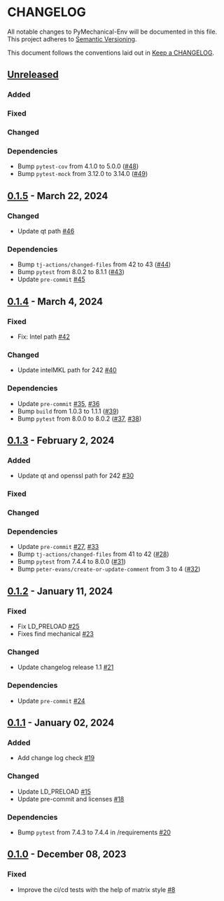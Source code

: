 # CHANGELOG

All notable changes to PyMechanical-Env will be documented in this file. This
project adheres to [Semantic Versioning](https://semver.org/).

This document follows the conventions laid out in [Keep a CHANGELOG](https://keepachangelog.com/en/1.0.0).

## [Unreleased]()

### Added

### Fixed

### Changed

### Dependencies
- Bump `pytest-cov` from 4.1.0 to 5.0.0 ([#48](https://github.com/ansys/pymechanical-env/pull/48))
- Bump `pytest-mock` from 3.12.0 to 3.14.0 ([#49](https://github.com/ansys/pymechanical-env/pull/49))

## [0.1.5](https://github.com/ansys/pymechanical-env/releases/tag/v0.1.5) - March 22, 2024

### Changed
- Update qt path [#46](https://github.com/ansys/pymechanical-env/pull/46)

### Dependencies
- Bump `tj-actions/changed-files` from 42 to 43 ([#44](https://github.com/ansys/pymechanical-env/pull/44))
- Bump `pytest` from 8.0.2 to 8.1.1 ([#43](https://github.com/ansys/pymechanical-env/pull/43))
- Update `pre-commit` [#45](https://github.com/ansys/pymechanical-env/pull/45)


## [0.1.4](https://github.com/ansys/pymechanical-env/releases/tag/v0.1.4) - March 4, 2024

### Fixed
- Fix: Intel path [#42](https://github.com/ansys/pymechanical-env/pull/42)

### Changed
- Update intelMKL path for 242 [#40](https://github.com/ansys/pymechanical-env/pull/40)

### Dependencies
- Update `pre-commit` [#35](https://github.com/ansys/pymechanical-env/pull/35), [#36](https://github.com/ansys/pymechanical-env/pull/36)
- Bump `build` from 1.0.3 to 1.1.1 ([#39](https://github.com/ansys/pymechanical-env/pull/39))
- Bump `pytest` from 8.0.0 to 8.0.2 ([#37](https://github.com/ansys/pymechanical-env/pull/37), [#38](https://github.com/ansys/pymechanical-env/pull/38))

## [0.1.3](https://github.com/ansys/pymechanical-env/releases/tag/v0.1.3) - February 2, 2024

### Added
- Update qt and openssl path for 242 [#30](https://github.com/ansys/pymechanical-env/pull/30)

### Fixed

### Changed

### Dependencies
- Update `pre-commit` [#27](https://github.com/ansys/pymechanical-env/pull/27), [#33](https://github.com/ansys/pymechanical-env/pull/33)
- Bump `tj-actions/changed-files` from 41 to 42 ([#28](https://github.com/ansys/pymechanical-env/pull/28))
- Bump `pytest` from 7.4.4 to 8.0.0 ([#31](https://github.com/ansys/pymechanical-env/pull/31))
- Bump `peter-evans/create-or-update-comment` from 3 to 4 ([#32](https://github.com/ansys/pymechanical-env/pull/32))

## [0.1.2](https://github.com/ansys/pymechanical-env/releases/tag/v0.1.2) - January 11, 2024

### Fixed
- Fix LD_PRELOAD [#25](https://github.com/ansys/pymechanical-env/pull/25)
- Fixes find mechanical [#23](https://github.com/ansys/pymechanical-env/pull/23)

### Changed
- Update changelog release 1.1 [#21](https://github.com/ansys/pymechanical-env/pull/21)

### Dependencies
- Update `pre-commit` [#24](https://github.com/ansys/pymechanical-env/pull/24)

## [0.1.1](https://github.com/ansys/pymechanical-env/releases/tag/v0.1.1) - January 02, 2024

### Added
- Add change log check [#19](https://github.com/ansys/pymechanical-env/pull/19)

### Changed
- Update LD_PRELOAD [#15](https://github.com/ansys/pymechanical-env/pull/15)
- Update pre-commit and licenses [#18](https://github.com/ansys/pymechanical-env/pull/18)

### Dependencies
- Bump `pytest` from 7.4.3 to 7.4.4 in /requirements [#20](https://github.com/ansys/pymechanical-env/pull/20)

## [0.1.0](https://github.com/ansys/pymechanical-env/releases/tag/v0.1.0) - December 08, 2023

### Fixed
- Improve the ci/cd tests with the help of matrix style [#8](https://github.com/ansys-internal/pymechanical-env/pull/8)
